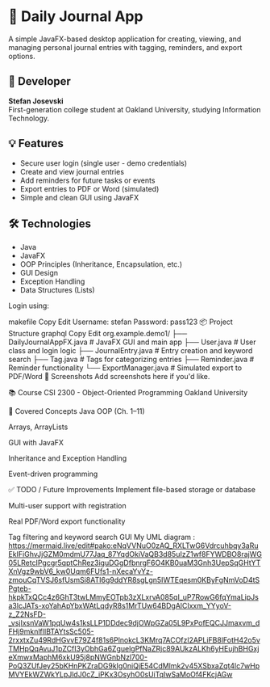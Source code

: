 # 📝 Daily Journal App

A simple JavaFX-based desktop application for creating, viewing, and managing personal journal entries with tagging, reminders, and export options.

## 👤 Developer
**Stefan Josevski**  
First-generation college student at Oakland University, studying Information Technology.

## 💡 Features
- Secure user login (single user - demo credentials)
- Create and view journal entries
- Add reminders for future tasks or events
- Export entries to PDF or Word (simulated)
- Simple and clean GUI using JavaFX

## 🛠️ Technologies
- Java
- JavaFX
- OOP Principles (Inheritance, Encapsulation, etc.)
- GUI Design
- Exception Handling
- Data Structures (Lists)

Login using:

makefile
Copy
Edit
Username: stefan
Password: pass123
📦 Project Structure
graphql
Copy
Edit
org.example.demo1/
├── DailyJournalAppFX.java   # JavaFX GUI and main app
├── User.java                # User class and login logic
├── JournalEntry.java        # Entry creation and keyword search
├── Tag.java                 # Tags for categorizing entries
├── Reminder.java            # Reminder functionality
└── ExportManager.java       # Simulated export to PDF/Word
📸 Screenshots
Add screenshots here if you'd like.

📚 Course
CSI 2300 - Object-Oriented Programming
Oakland University

📅 Covered Concepts
Java OOP (Ch. 1–11)

Arrays, ArrayLists

GUI with JavaFX

Inheritance and Exception Handling

Event-driven programming

✅ TODO / Future Improvements
Implement file-based storage or database

Multi-user support with registration

Real PDF/Word export functionality

Tag filtering and keyword search GUI
My UML diagram : https://mermaid.live/edit#pako:eNqVVNuO0zAQ_RXLTwG6Vdrcuhbqy3aRuEkIFiGhvJjGZM0mdmU77Jaq_87YqdOkiVaQB3d85uIzZ1wf8FYWDBO8rajWG05LRetcIPgcgr5qptChRez3iguDGgDfbnrgF6O4KB0uaM3Gnh3UepSqGHtYTXnVgz9wbV6_kw0Uqm6FUfs1-nXecaYvYz-zmouCqTVSJ6sfUsmSi8ATI6g9ddYR8sgLgn5IWTEqesm0KByFgNmVoD4tSPgteb-hkpkTxQCc4z6GhT3twLMmyEOTpb3zXLxrvA085qI_uP7RowG6fqYmaLipJsa3lcJATs-xoYahApYbxWAtLqdyR8s1MrTUw64BDgAlCIxxm_YYyoV-z_Z2NsFD-_vsjIxsnVaW1pqUw4s1ksLLP1DDdec9djOWpGZa05L9PxPofEQCJJmaxvm_dFHj9mknlflIBTAYtsSc505-2rxxtxZu49RdHGvvE79Z4f81s6PlnokcL3KMrq7ACOfzl2APLiFB8lFotH42o5vTMHpQqAvuJ1pZCfI3yObhGa6ZguelgPfNaZRjc89AUkzALKh6yHEujhBHGxjeXmwxMaphM6xkU95j8pNWGnbNzl700-PoQ3ZUfJey25bKHnPKZraDG9kIg0niQjE54CdMlmk2v45XSbxaZqt4lc7wHpMVYEkWZWkYLpJldJ0cZ_iPKx3OsyhO0sUiTqIwSaMoOf4FKcjAGw 




